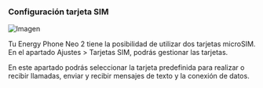 ### Configuración tarjeta SIM

![Imagen](http://static.energysistem.com/images/manuals/42762/57cd3fc55f858.jpg)

Tu Energy Phone Neo 2 tiene la posibilidad de utilizar dos tarjetas microSIM. En el apartado Ajustes > Tarjetas SIM, podrás gestionar las tarjetas.

En este apartado podrás seleccionar la tarjeta predefinida para realizar o recibir llamadas, enviar y recibir mensajes de texto y la conexión de datos.
